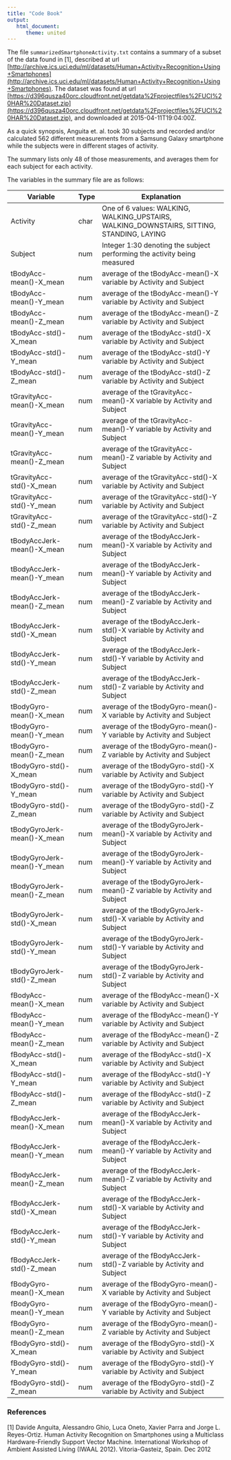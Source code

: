 ```yaml
---
title: "Code Book"
output: 
   html_document:
      theme: united
---
```


The file `summarizedSmartphoneActivity.txt` contains a summary of a subset of the 
data found in [1], described at url [http://archive.ics.uci.edu/ml/datasets/Human+Activity+Recognition+Using+Smartphones](http://archive.ics.uci.edu/ml/datasets/Human+Activity+Recognition+Using+Smartphones). The dataset was found at url [https://d396qusza40orc.cloudfront.net/getdata%2Fprojectfiles%2FUCI%20HAR%20Dataset.zip](https://d396qusza40orc.cloudfront.net/getdata%2Fprojectfiles%2FUCI%20HAR%20Dataset.zip), and downloaded at 2015-04-11T19:04:00Z.

As a quick synopsis, Anguita et. al. took 30 subjects and recorded and/or calculated 562 different measurements from a Samsung Galaxy smartphone while the subjects were in different stages of activity.

The summary lists only 48 of those measurements, and averages them for each subject for each activity.

The variables in the summary file are as follows:

Variable | Type | Explanation
-------- | ---- | -----------
Activity | char | One of 6 values: WALKING, WALKING_UPSTAIRS, WALKING_DOWNSTAIRS, SITTING, STANDING, LAYING
Subject | num | Integer 1:30 denoting the subject performing the activity being measured
tBodyAcc-mean()-X_mean | num | average of the tBodyAcc-mean()-X variable by Activity and Subject
tBodyAcc-mean()-Y_mean | num | average of the tBodyAcc-mean()-Y variable by Activity and Subject
tBodyAcc-mean()-Z_mean | num | average of the tBodyAcc-mean()-Z variable by Activity and Subject
tBodyAcc-std()-X_mean | num | average of the tBodyAcc-std()-X variable by Activity and Subject
tBodyAcc-std()-Y_mean | num | average of the tBodyAcc-std()-Y variable by Activity and Subject
tBodyAcc-std()-Z_mean | num | average of the tBodyAcc-std()-Z variable by Activity and Subject
tGravityAcc-mean()-X_mean | num | average of the tGravityAcc-mean()-X variable by Activity and Subject
tGravityAcc-mean()-Y_mean | num | average of the tGravityAcc-mean()-Y variable by Activity and Subject
tGravityAcc-mean()-Z_mean | num | average of the tGravityAcc-mean()-Z variable by Activity and Subject
tGravityAcc-std()-X_mean | num | average of the tGravityAcc-std()-X variable by Activity and Subject
tGravityAcc-std()-Y_mean | num | average of the tGravityAcc-std()-Y variable by Activity and Subject
tGravityAcc-std()-Z_mean | num | average of the tGravityAcc-std()-Z variable by Activity and Subject
tBodyAccJerk-mean()-X_mean | num | average of the tBodyAccJerk-mean()-X variable by Activity and Subject
tBodyAccJerk-mean()-Y_mean | num | average of the tBodyAccJerk-mean()-Y variable by Activity and Subject
tBodyAccJerk-mean()-Z_mean | num | average of the tBodyAccJerk-mean()-Z variable by Activity and Subject
tBodyAccJerk-std()-X_mean | num | average of the tBodyAccJerk-std()-X variable by Activity and Subject
tBodyAccJerk-std()-Y_mean | num | average of the tBodyAccJerk-std()-Y variable by Activity and Subject
tBodyAccJerk-std()-Z_mean | num | average of the tBodyAccJerk-std()-Z variable by Activity and Subject
tBodyGyro-mean()-X_mean | num | average of the tBodyGyro-mean()-X variable by Activity and Subject
tBodyGyro-mean()-Y_mean | num | average of the tBodyGyro-mean()-Y variable by Activity and Subject
tBodyGyro-mean()-Z_mean | num | average of the tBodyGyro-mean()-Z variable by Activity and Subject
tBodyGyro-std()-X_mean | num | average of the tBodyGyro-std()-X variable by Activity and Subject
tBodyGyro-std()-Y_mean | num | average of the tBodyGyro-std()-Y variable by Activity and Subject
tBodyGyro-std()-Z_mean | num | average of the tBodyGyro-std()-Z variable by Activity and Subject
tBodyGyroJerk-mean()-X_mean | num | average of the tBodyGyroJerk-mean()-X variable by Activity and Subject
tBodyGyroJerk-mean()-Y_mean | num | average of the tBodyGyroJerk-mean()-Y variable by Activity and Subject
tBodyGyroJerk-mean()-Z_mean | num | average of the tBodyGyroJerk-mean()-Z variable by Activity and Subject
tBodyGyroJerk-std()-X_mean | num | average of the tBodyGyroJerk-std()-X variable by Activity and Subject
tBodyGyroJerk-std()-Y_mean | num | average of the tBodyGyroJerk-std()-Y variable by Activity and Subject
tBodyGyroJerk-std()-Z_mean | num | average of the tBodyGyroJerk-std()-Z variable by Activity and Subject
fBodyAcc-mean()-X_mean | num | average of the fBodyAcc-mean()-X variable by Activity and Subject
fBodyAcc-mean()-Y_mean | num | average of the fBodyAcc-mean()-Y variable by Activity and Subject
fBodyAcc-mean()-Z_mean | num | average of the fBodyAcc-mean()-Z variable by Activity and Subject
fBodyAcc-std()-X_mean | num | average of the fBodyAcc-std()-X variable by Activity and Subject
fBodyAcc-std()-Y_mean | num | average of the fBodyAcc-std()-Y variable by Activity and Subject
fBodyAcc-std()-Z_mean | num | average of the fBodyAcc-std()-Z variable by Activity and Subject
fBodyAccJerk-mean()-X_mean | num | average of the fBodyAccJerk-mean()-X variable by Activity and Subject
fBodyAccJerk-mean()-Y_mean | num | average of the fBodyAccJerk-mean()-Y variable by Activity and Subject
fBodyAccJerk-mean()-Z_mean | num | average of the fBodyAccJerk-mean()-Z variable by Activity and Subject
fBodyAccJerk-std()-X_mean | num | average of the fBodyAccJerk-std()-X variable by Activity and Subject
fBodyAccJerk-std()-Y_mean | num | average of the fBodyAccJerk-std()-Y variable by Activity and Subject
fBodyAccJerk-std()-Z_mean | num | average of the fBodyAccJerk-std()-Z variable by Activity and Subject
fBodyGyro-mean()-X_mean | num | average of the fBodyGyro-mean()-X variable by Activity and Subject
fBodyGyro-mean()-Y_mean | num | average of the fBodyGyro-mean()-Y variable by Activity and Subject
fBodyGyro-mean()-Z_mean | num | average of the fBodyGyro-mean()-Z variable by Activity and Subject
fBodyGyro-std()-X_mean | num | average of the fBodyGyro-std()-X variable by Activity and Subject
fBodyGyro-std()-Y_mean | num | average of the fBodyGyro-std()-Y variable by Activity and Subject
fBodyGyro-std()-Z_mean | num | average of the fBodyGyro-std()-Z variable by Activity and Subject

### References

[1] Davide Anguita, Alessandro Ghio, Luca Oneto, Xavier Parra and Jorge L. Reyes-Ortiz. Human Activity Recognition on Smartphones using a Multiclass Hardware-Friendly Support Vector Machine. International Workshop of Ambient Assisted Living (IWAAL 2012). Vitoria-Gasteiz, Spain. Dec 2012
